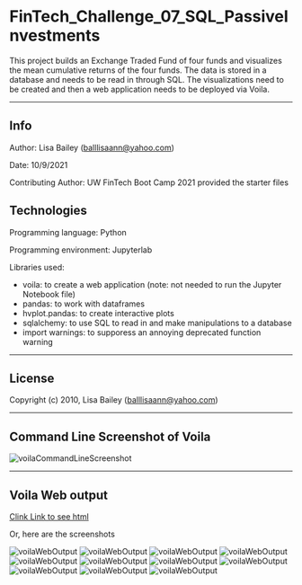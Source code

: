 # FinTech_Challenge_07_SQL_PassiveInvestments

This project builds an Exchange Traded Fund of four funds and visualizes the mean cumulative returns of the four funds.  The data is stored in a database and needs to be read in through SQL.  The visualizations need to be created and then a web application needs to be deployed via Voila.  

---

## Info

Author: Lisa Bailey (balllisaann@yahoo.com)

Date: 10/9/2021

Contributing Author: UW FinTech Boot Camp 2021 provided the starter files

## Technologies

Programming language: Python

Programming environment: Jupyterlab

Libraries used: 
* voila: to create a web application (note: not needed to run the Jupyter Notebook file)
* pandas: to work with dataframes
* hvplot.pandas: to create interactive plots
* sqlalchemy: to use SQL to read in and make manipulations to a database
* import warnings: to supporess an annoying deprecated function warning

---

## License

Copyright (c) 2010, Lisa Bailey (balllisaann@yahoo.com)

---

## Command Line Screenshot of Voila
![voilaCommandLineScreenshot](Images/voilaViaCommandLine.jpg)

---

## Voila Web output

[Clink Link to see html](Images/etf_analyzer.html)

Or, here are the screenshots


![voilaWebOutput](Images/etf_analyzer10241024_1.jpg)
![voilaWebOutput](Images/etf_analyzer10241024_2.jpg)
![voilaWebOutput](Images/etf_analyzer10241024_3.jpg)
![voilaWebOutput](Images/etf_analyzer10241024_4.jpg)
![voilaWebOutput](Images/etf_analyzer10241024_5.jpg)
![voilaWebOutput](Images/etf_analyzer10241024_6.jpg)
![voilaWebOutput](Images/etf_analyzer10241024_7.jpg)
![voilaWebOutput](Images/etf_analyzer10241024_8.jpg)
![voilaWebOutput](Images/etf_analyzer10241024_9.jpg)
![voilaWebOutput](Images/etf_analyzer10241024_10.jpg)
![voilaWebOutput](Images/etf_analyzer10241024_11.jpg)

